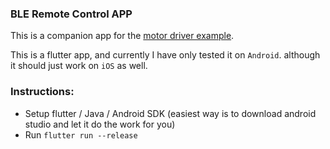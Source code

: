 ### BLE Remote Control APP

This is a companion app for the [motor driver example](..).

This is a flutter app, and currently I have only tested it on `Android`. although it should just work on `iOS` as well.

### Instructions:

- Setup flutter / Java / Android SDK (easiest way is to download android studio and let it do the work for you)
- Run `flutter run --release`
